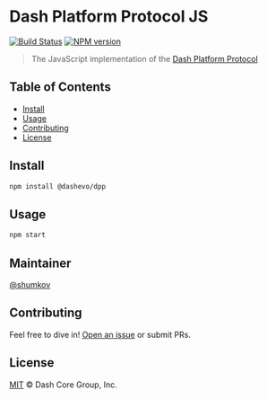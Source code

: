 # Dash Platform Protocol JS

[![Build Status](https://travis-ci.com/dashevo/js-dpp.svg?branch=master)](https://travis-ci.com/dashevo/js-dpp)
[![NPM version](https://img.shields.io/npm/v/@dashevo/dpp.svg)](https://npmjs.org/package/@dashevo/dpp)

> The JavaScript implementation of the [Dash Platform Protocol](http://github.com/dashevo/dpp-spec)

## Table of Contents

- [Install](#install)
- [Usage](#usage)
- [Contributing](#contributing)
- [License](#license)

## Install

```sh
npm install @dashevo/dpp
```

## Usage

```sh
npm start
```

## Maintainer

[@shumkov](https://github.com/shumkov)

## Contributing

Feel free to dive in! [Open an issue](https://github.com/dashevo/js-dpp/issues/new) or submit PRs.

## License

[MIT](LICENSE) &copy; Dash Core Group, Inc.
